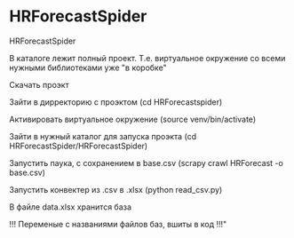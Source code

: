 # HRForecastSpider
HRForecastSpider 

В каталоге лежит полный проект. Т.е. виртуальное окружение со всеми нужными библиотеками уже "в коробке"

Скачать проэкт

Зайти в дирректорию с проэктом (cd HRForecastspider)

Активировать виртуальное окружение (source venv/bin/activate)

Зайти в нужный каталог для запуска проэкта (cd HRForecastSpider/HRForecastSpider)

Запустить паука, с сохранением в base.csv (scrapy crawl HRForecast -o base.csv)

Запустить конвектер из .csv в .xlsx (python read_csv.py)

В файле data.xlsx хранится база

!!! Переменые с названиями файлов баз, вшиты в код !!!"
